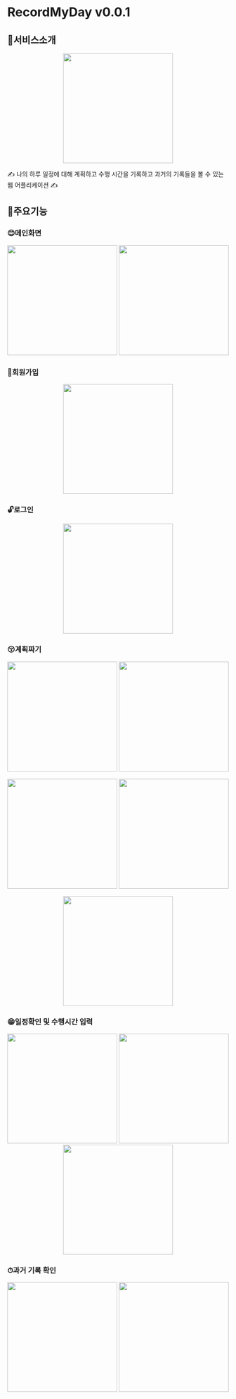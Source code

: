 # RecordMyDay v0.0.1

## 🌟서비스소개
<p align="center"><img src = "https://user-images.githubusercontent.com/78716842/132106130-0070f2ba-9eaf-4ffc-8503-f7e5783961e4.png" width = "250"></p> 
✍️ 나의 하루 일정에 대해 계획하고 수행 시간을 기록하고 과거의 기록들을 볼 수 있는 웹 어플리케이션 ✍️

## 🌟주요기능

### 😊메인화면
<p align = "center"><img src = "https://user-images.githubusercontent.com/78716842/132106472-c0f66ca9-3f9a-46dd-92af-ebc741a00139.png" width = "250">          <img src = "https://user-images.githubusercontent.com/78716842/132106491-7a22df7a-ea6b-41f4-86a4-03ee5b0f2024.png" width = "250"></p>


### 👋회원가입
<p align="center"><img src = "https://user-images.githubusercontent.com/78716842/132106444-18588eee-69fd-41a8-83c3-df12ffe87516.png" width = "250"></p>


### 🔓로그인
<p align="center"><img src = "https://user-images.githubusercontent.com/78716842/132106364-f4a91769-057c-4ad6-aaca-41218d9546eb.png" width = "250"></p>

### 😚계획짜기
<p align = "center"><img src = "https://user-images.githubusercontent.com/78716842/132106600-a82239a5-b8ce-482b-91f1-ad8ca86addf6.png" width = "250">          <img src = "https://user-images.githubusercontent.com/78716842/132106606-fd49deac-c64b-4f0a-badf-64937f98ee22.png" width = "250"></p>
<p align = "center"><img src = "https://user-images.githubusercontent.com/78716842/132106634-733b5304-dfb5-43bf-8dff-19988cf2e79a.png" width = "250">          <img src = "https://user-images.githubusercontent.com/78716842/132106661-b18fdbd1-a57b-4474-b2bd-2226e08dce85.png" width = "250"></p>
<p align="center"><img src = "https://user-images.githubusercontent.com/78716842/132106684-e959a9c3-8610-4329-a3c1-d959570e73b5.png" width = "250"></p>

### 😁일정확인 및 수행시간 입력
<p align = "center"><img src = "https://user-images.githubusercontent.com/78716842/132106746-32656296-ee4a-418d-8a20-7f4d1b26876c.png" width = "250">          <img src = "https://user-images.githubusercontent.com/78716842/132106766-6764080b-9e8d-4a6d-a46b-b102142a9616.png" width = "250">          <img src = "https://user-images.githubusercontent.com/78716842/132106785-03d34e2b-639c-4976-9076-af4c1a8d16a6.png" width = "250"></p>

### ⏱과거 기록 확인
<p align = "center"><img src = "https://user-images.githubusercontent.com/78716842/132106843-6302287b-cddf-4e56-ba4d-e686d39649b3.png" width = "250">          <img src = "https://user-images.githubusercontent.com/78716842/132106857-556600e1-a69d-43e6-a7eb-45045510c49b.png" width = "250"></p>
